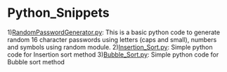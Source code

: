 # Python_Snippets
1)[RandomPasswordGenerator.py](RandomPasswordGenerator.py): This is a basic python code to generate random 16 character passwords using letters (caps and small), numbers and symbols using random module.
2)[Insertion_Sort.py](RandomPasswordGenerator.py): Simple python code for Insertion sort method 
3)[Bubble_Sort.py](Bubble_Sort.py): Simple python code for Bubble sort method 